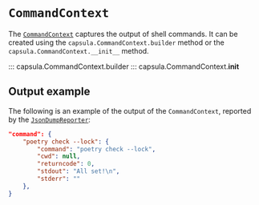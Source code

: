# `CommandContext`

The [`CommandContext`](../reference/capsula/#capsula.CommandContext) captures the output of shell commands.
It can be created using the `capsula.CommandContext.builder` method or the `capsula.CommandContext.__init__` method.

::: capsula.CommandContext.builder
::: capsula.CommandContext.__init__

## Output example

The following is an example of the output of the `CommandContext`, reported by the [`JsonDumpReporter`](../reporters/json_dump.md):

```json
"command": {
    "poetry check --lock": {
        "command": "poetry check --lock",
        "cwd": null,
        "returncode": 0,
        "stdout": "All set!\n",
        "stderr": ""
    },
}
```
